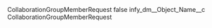 <?xml version="1.0" encoding="UTF-8"?>
<CustomMetadata xmlns="http://soap.sforce.com/2006/04/metadata" xmlns:xsi="http://www.w3.org/2001/XMLSchema-instance" xmlns:xsd="http://www.w3.org/2001/XMLSchema">
    <label>CollaborationGroupMemberRequest</label>
    <protected>false</protected>
    <values>
        <field>infy_dm__Object_Name__c</field>
        <value xsi:type="xsd:string">CollaborationGroupMemberRequest</value>
    </values>
</CustomMetadata>
